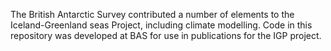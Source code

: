 The British Antarctic Survey contributed a number of elements to the Iceland-Greenland seas Project, including climate modelling. 
Code in this repository was developed at BAS for use in publications for the IGP project.  

